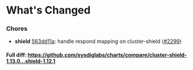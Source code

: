 # What's Changed

### Chores
- **shield** [563dd11a](https://github.com/sysdiglabs/charts/commit/563dd11a1001119b76439916ccea7220474f5714): handle respond mapping on cluster-shield ([#2299](https://github.com/sysdiglabs/charts/issues/2299))
#### Full diff: https://github.com/sysdiglabs/charts/compare/cluster-shield-1.13.0...shield-1.12.1

